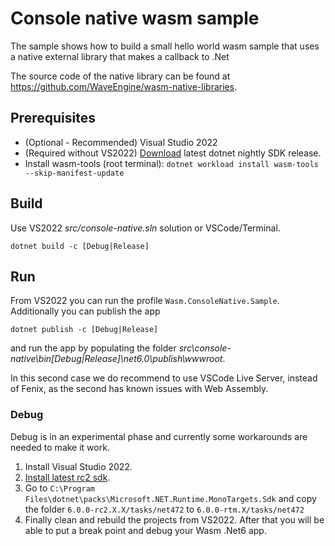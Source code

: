 # Console native wasm sample

The sample shows how to build a small hello world wasm sample that uses a native external library that makes a callback to .Net

The source code of the native library can be found at <https://github.com/WaveEngine/wasm-native-libraries>.

## Prerequisites

- (Optional - Recommended) Visual Studio 2022
- (Required without VS2022) [Download](https://github.com/dotnet/installer#installers-and-binaries) latest dotnet nightly SDK release.
- Install wasm-tools (root terminal): `dotnet workload install wasm-tools --skip-manifest-update`

## Build

Use VS2022 _src/console-native.sln_ solution or VSCode/Terminal.

`dotnet build -c [Debug|Release]`

## Run

From VS2022 you can run the profile `Wasm.ConsoleNative.Sample`. Additionally you can publish the app

`dotnet publish -c [Debug|Release]`

and run the app by populating the folder _src\console-native\bin\[Debug|Release]\net6.0\publish\wwwroot_.

In this second case we do recommend to use VSCode Live Server, instead of Fenix, as the second has known issues with Web Assembly.

### Debug

Debug is in an experimental phase and currently some workarounds are needed to make it work.

1. Install Visual Studio 2022.
1. [Install latest rc2 sdk](https://aka.ms/dotnet/6.0.1XX-rc2/daily/dotnet-sdk-win-x64.exe).
1. Go to `C:\Program Files\dotnet\packs\Microsoft.NET.Runtime.MonoTargets.Sdk` and copy the folder `6.0.0-rc2.X.X/tasks/net472` to `6.0.0-rtm.X/tasks/net472`
1. Finally clean and rebuild the projects from VS2022. After that you will be able to put a break point and debug your Wasm .Net6 app.
